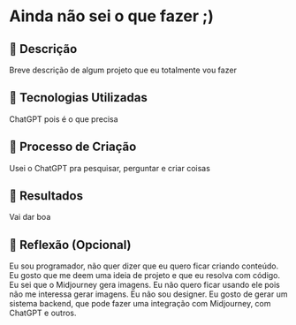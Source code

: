# Ainda não sei o que fazer ;)

## 📒 Descrição
Breve descrição de algum projeto que eu totalmente vou fazer

## 🤖 Tecnologias Utilizadas
ChatGPT pois é o que precisa

## 🧐 Processo de Criação
Usei o ChatGPT pra pesquisar, perguntar e criar coisas

## 🚀 Resultados
Vai dar boa

## 💭 Reflexão (Opcional)
Eu sou programador, não quer dizer que eu quero ficar criando conteúdo. Eu gosto que me deem uma ideia de projeto e que eu resolva com código. Eu sei que o Midjourney gera imagens. Eu não quero ficar usando ele pois não me interessa gerar imagens. Eu não sou designer. Eu gosto de gerar um sistema backend, que pode fazer uma integração com Midjourney, com ChatGPT e outros. 
